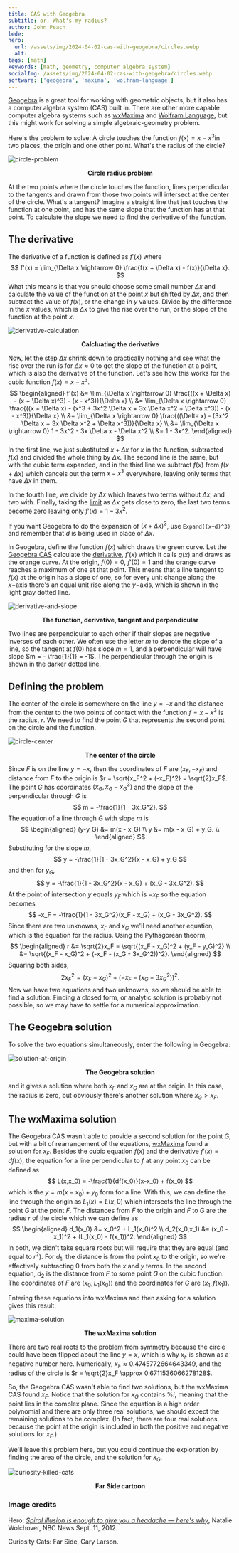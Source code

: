 ```yaml
---
title: CAS with Geogebra
subtitle: or, What's my radius?
author: John Peach
lede:
hero:
  url: /assets/img/2024-04-02-cas-with-geogebra/circles.webp
  alt:
tags: [math]
keywords: [math, geometry, computer algebra system]
socialImg: /assets/img/2024-04-02-cas-with-geogebra/circles.webp
software: ['geogebra', 'maxima', 'wolfram-language']
---
```


[Geogebra](https://www.geogebra.org/) is a great tool for working with geometric objects, but it also has a computer algebra system (CAS) built in. There are other more capable computer algebra systems such as [wxMaxima](https://wxmaxima-developers.github.io/wxmaxima/) and [Wolfram Language](https://www.wolfram.com/language/), but this might work for solving a simple algebraic-geometry problem.

Here's the problem to solve: A circle touches the function $f(x) = x - x^3$​ in two places, the origin and one other point. What's the radius of the circle?

![circle-problem](/assets/img/2024-04-02-cas-with-geogebra/circle-problem.webp)

<p align = "center"><b>Circle radius problem</b></p>

At the two points where the circle touches the function, lines perpendicular to the tangents and drawn from those two points will intersect at the center of the circle. What's a tangent? Imagine a straight line that just touches the function at one point, and has the same slope that the function has at that point. To calculate the slope we need to find the derivative of the function. 

## The derivative

The derivative of a function is defined as $f'(x)$ where
$$
f'(x) = \lim_{\Delta x \rightarrow 0} \frac{f(x + \Delta x) - f(x)}{\Delta x}.
$$
What this means is that you should choose some small number $\Delta x$ and calculate the value of the function at the point $x$ but shifted by $\Delta x$, and then subtract the value of $f(x)$, or the change in $y$ values. Divide by the difference in the $x$ values, which is $\Delta x$ to give the rise over the run, or the slope of the function at the point $x$​. 

![derivative-calculation](/assets/img/2024-04-02-cas-with-geogebra/derivative-calculation.webp)

<p align = "center"><b>Calcluating the derivative</b></p>

Now, let the step $\Delta x$ shrink down to practically nothing and see what the rise over the run is for $\Delta x \approx 0$ to get the slope of the function at a point, which is also the derivative of the function. Let's see how this works for the cubic function $f(x) = x - x^3$.
$$
\begin{aligned}
f'(x) &= \lim_{\Delta x \rightarrow 0} \frac{((x + \Delta x) - (x + \Delta x)^3) - (x - x^3)}{\Delta x} \\
&= \lim_{\Delta x \rightarrow 0} \frac{((x + \Delta x) - (x^3 + 3x^2 \Delta x  + 3x \Delta x^2 + \Delta x^3)) - (x - x^3)}{\Delta x} \\
&= \lim_{\Delta x \rightarrow 0} \frac{((\Delta x) - (3x^2 \Delta x  + 3x \Delta x^2 + \Delta x^3))}{\Delta x} \\
&= \lim_{\Delta x \rightarrow 0} 1 - 3x^2 - 3x \Delta x - \Delta x^2 \\
&= 1 - 3x^2.
\end{aligned}
$$
In the first line, we just substituted $x + \Delta x$ for $x$ in the function, subtracted $f(x)$ and divided the whole thing by $\Delta x$. The second line is the same, but with the cubic term expanded, and in the third line we subtract $f(x)$ from $f(x + \Delta x)$ which cancels out the term $x - x^3$ everywhere, leaving only terms that have $\Delta x$ in them. 

In the fourth line, we divide by $\Delta x$ which leaves two terms without $\Delta x$, and two with. Finally, taking the [limit](https://www.geogebra.org/m/mxtyvd22#material/twwe3zfa) as $\Delta x$ gets close to zero, the last two terms become zero leaving only $f'(x) = 1 - 3x^2$. 

If you want Geogebra to do the expansion of $(x + \Delta x)^3$, use `Expand((x+d)^3)` and remember that $d$ is being used in place of $\Delta x$.

In Geogebra, define the function $f(x)$ which draws the green curve. Let the [Geogebra CAS](https://www.geogebra.org/m/mxtyvd22) calculate the [derivative](https://www.geogebra.org/m/mxtyvd22#material/bszpuamd), $f'(x)$ which it calls $g(x)$​ and draws as the orange curve. At the origin, $f(0) = 0,$ $f'(0) = 1$ and the orange curve reaches a maximum of one at that point. This means that a line tangent to $f(x)$ at the origin has a slope of one, so for every unit change along the $x-$axis there's an equal unit rise along the $y-$axis, which is shown in the light gray dotted line.

![derivative-and-slope](/assets/img/2024-04-02-cas-with-geogebra/derivative-and-slope.webp)

<p align = "center"><b>The function, derivative, tangent and perpendicular</b></p>

Two lines are perpendicular to each other if their slopes are negative inverses of each other. We often use the letter $m$ to denote the slope of a line, so the tangent at $f(0)$ has slope $m = 1$, and a perpendicular will have slope $m = - \frac{1}{1} = -1$​. The perpendicular through the origin is shown in the darker dotted line.

## Defining the problem

The center of the circle is somewhere on the line $y = -x$ and the distance from the center to the two points of contact with the function $f = x - x^3$ is the radius, $r$. We need to find the point $G$ that represents the second point on the circle and the function.

![circle-center](/assets/img/2024-04-02-cas-with-geogebra/circle-center.webp)

<p align = "center"><b>The center of the circle</b></p>

Since $F$ is on the line $y = -x$, then the coordinates of $F$ are $(x_F,-x_F)$ and distance from $F$ to the origin is $r = \sqrt{x_F^2 + (-x_F)^2} = \sqrt{2}x_F$. The point $G$ has coordinates $(x_G, x_G - x_G^3)$ and the slope of the perpendicular through $G$ is 
$$
m = -\frac{1}{1 - 3x_G^2}.
$$
The equation of a line through $G$ with slope $m$ is
$$
\begin{aligned}
(y-y_G) &= m(x - x_G) \\
y &= m(x - x_G) + y_G. \\
\end{aligned}
$$
Substituting for the slope $m$,
$$
y = -\frac{1}{1 - 3x_G^2}(x - x_G) + y_G
$$
and then for $y_G$,
$$
y = -\frac{1}{1 - 3x_G^2}(x - x_G) + (x_G - 3x_G^2).
$$
At the point of intersection $y$ equals $y_F$ which is $-x_F$​ so the equation becomes
$$
-x_F = -\frac{1}{1 - 3x_G^2}(x_F - x_G) + (x_G - 3x_G^2).
$$
Since there are two unknowns, $x_F$ and $x_G$ we'll need another equation, which is the equation for the radius. Using the Pythagorean theorm,
$$
\begin{aligned}
r &= \sqrt{2}x_F = \sqrt{(x_F - x_G)^2 + (y_F - y_G)^2} \\
&=  \sqrt{(x_F - x_G)^2 + (-x_F - (x_G - 3x_G^2))^2}.
\end{aligned}
$$
Squaring both sides,
$$
2x_F^2 = (x_F - x_G)^2 + (-x_F - (x_G - 3x_G^2))^2.
$$
Now we have two equations and two unknowns, so we should be able to find a solution. Finding a closed form, or analytic solution is probably not possible, so we may have to settle for a numerical approximation.

## The Geogebra solution

To solve the two equations simultaneously, enter the following in Geogebra:

![solution-at-origin](/assets/img/2024-04-02-cas-with-geogebra/solution-at-origin.webp)

<p align = "center"><b>The Geogebra solution</b></p>

and it gives a solution where both $x_F$ and $x_G$ are at the origin. In this case, the radius is zero, but obviously there's another solution where $x_G > x_F$.

## The wxMaxima solution

The Geogebra CAS wasn't able to provide a second solution for the point $G$, but with a bit of rearrangement of the equations, [wxMaxima](https://wxmaxima-developers.github.io/wxmaxima/) found a solution for $x_F$. Besides the cubic equation $f(x)$ and the derivative $f'(x) = df(x)$, the equation for a line perpendicular to $f$ at any point $x_0$ can be defined as
$$
L(x,x_0) = -\frac{1}{df(x_0)}(x-x_0) + f(x_0)
$$
which is the $y = m(x-x_0) + y_0$ form for a line. With this, we can define the line through the origin as $L_1(x) = L(x,0)$ which intersects the line through the point $G$ at the point $F$. The distances from $F$ to the origin and $F$ to $G$ are the radius $r$ of the circle which we can define as
$$
\begin{aligned}
d_1(x_0) &= x_0^2 + L_1(x_0)^2 \\
d_2(x_0,x_1) &= (x_0 - x_1)^2 + (L_1(x_0) - f(x_1))^2.
\end{aligned}
$$
In both, we didn't take square roots but will require that they are equal (and equal to $r^2$). For $d_1$, the distance is from the point $x_0$ to the origin, so we're effectively subtracting $0$ from both the $x$ and $y$ terms. In the second equation, $d_2$ is the distance from $F$ to some point $G$ on the cubic function. The coordinates of $F$ are $(x_0,L_1(x_0))$ and the coordinates for $G$ are $(x_1, f(x_1))$. 

Entering these equations into wxMaxima and then asking for a solution gives this result:

![maxima-solution](/assets/img/2024-04-02-cas-with-geogebra/maxima-solution.webp)

<p align = "center"><b>The wxMaxima solution</b></p>

There are two real roots to the problem from symmetry because the circle could have been flipped about the line $y=x$, which is why $x_F$ is shown as a negative number here. Numerically, $x_F \approx 0.4745772664643349$, and the radius of the circle is $r = \sqrt{2}x_F \approx 0.6711536066278128$​.

So, the Geogebra CAS wasn't able to find two solutions, but the wxMaxima CAS found $x_F$. Notice that the solution for $x_G$ contains $\%i$, meaning that the point lies in the complex plane. Since the equation is a high order polynomial and there are only three real solutions, we should expect the remaining solutions to be complex. (In fact, there are four real solutions because the point at the origin is included in both the positive and negative solutions for $x_F$.)

We'll leave this problem here, but you could continue the exploration by finding the area of the circle, and the solution for $x_G$.

![curiosity-killed-cats](/assets/img/2024-04-02-cas-with-geogebra/curiosity-killed-cats.webp)

<p align = "center"><b>Far Side cartoon</b></p>

### Image credits

Hero: *[Spiral illusion is enough to give you a headache — here's why](https://www.nbcnews.com/id/wbna48994473)*, Natalie Wolchover, NBC News Sept. 11, 2012.

Curiosity Cats: Far Side, Gary Larson.

## 
